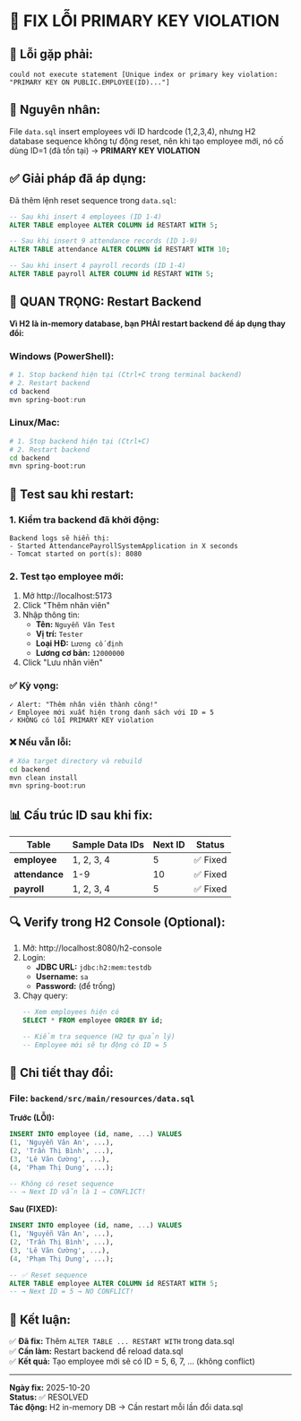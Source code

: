 # 🔑 FIX LỖI PRIMARY KEY VIOLATION

## 🚨 Lỗi gặp phải:

```
could not execute statement [Unique index or primary key violation: 
"PRIMARY KEY ON PUBLIC.EMPLOYEE(ID)..."]
```

## 🎯 Nguyên nhân:

File `data.sql` insert employees với ID hardcode (1,2,3,4), nhưng H2 database sequence không tự động reset, nên khi tạo employee mới, nó cố dùng ID=1 (đã tồn tại) → **PRIMARY KEY VIOLATION**

## ✅ Giải pháp đã áp dụng:

Đã thêm lệnh reset sequence trong `data.sql`:

```sql
-- Sau khi insert 4 employees (ID 1-4)
ALTER TABLE employee ALTER COLUMN id RESTART WITH 5;

-- Sau khi insert 9 attendance records (ID 1-9)
ALTER TABLE attendance ALTER COLUMN id RESTART WITH 10;

-- Sau khi insert 4 payroll records (ID 1-4)
ALTER TABLE payroll ALTER COLUMN id RESTART WITH 5;
```

## 🔄 QUAN TRỌNG: Restart Backend

**Vì H2 là in-memory database, bạn PHẢI restart backend để áp dụng thay đổi:**

### Windows (PowerShell):

```powershell
# 1. Stop backend hiện tại (Ctrl+C trong terminal backend)
# 2. Restart backend
cd backend
mvn spring-boot:run
```

### Linux/Mac:

```bash
# 1. Stop backend hiện tại (Ctrl+C)
# 2. Restart backend
cd backend
mvn spring-boot:run
```

## 🧪 Test sau khi restart:

### 1. Kiểm tra backend đã khởi động:
```
Backend logs sẽ hiển thị:
- Started AttendancePayrollSystemApplication in X seconds
- Tomcat started on port(s): 8080
```

### 2. Test tạo employee mới:

1. Mở http://localhost:5173
2. Click "Thêm nhân viên"
3. Nhập thông tin:
   - **Tên:** `Nguyễn Văn Test`
   - **Vị trí:** `Tester`
   - **Loại HĐ:** `Lương cố định`
   - **Lương cơ bản:** `12000000`
4. Click "Lưu nhân viên"

### ✅ Kỳ vọng:

```
✓ Alert: "Thêm nhân viên thành công!"
✓ Employee mới xuất hiện trong danh sách với ID = 5
✓ KHÔNG có lỗi PRIMARY KEY violation
```

### ❌ Nếu vẫn lỗi:

```bash
# Xóa target directory và rebuild
cd backend
mvn clean install
mvn spring-boot:run
```

## 📊 Cấu trúc ID sau khi fix:

| Table | Sample Data IDs | Next ID | Status |
|-------|----------------|---------|--------|
| **employee** | 1, 2, 3, 4 | 5 | ✅ Fixed |
| **attendance** | 1-9 | 10 | ✅ Fixed |
| **payroll** | 1, 2, 3, 4 | 5 | ✅ Fixed |

## 🔍 Verify trong H2 Console (Optional):

1. Mở: http://localhost:8080/h2-console
2. Login:
   - **JDBC URL:** `jdbc:h2:mem:testdb`
   - **Username:** `sa`
   - **Password:** (để trống)
3. Chạy query:
   ```sql
   -- Xem employees hiện có
   SELECT * FROM employee ORDER BY id;
   
   -- Kiểm tra sequence (H2 tự quản lý)
   -- Employee mới sẽ tự động có ID = 5
   ```

## 📝 Chi tiết thay đổi:

### File: `backend/src/main/resources/data.sql`

**Trước (LỖI):**
```sql
INSERT INTO employee (id, name, ...) VALUES
(1, 'Nguyễn Văn An', ...),
(2, 'Trần Thị Bình', ...),
(3, 'Lê Văn Cường', ...),
(4, 'Phạm Thị Dung', ...);

-- Không có reset sequence
-- → Next ID vẫn là 1 → CONFLICT!
```

**Sau (FIXED):**
```sql
INSERT INTO employee (id, name, ...) VALUES
(1, 'Nguyễn Văn An', ...),
(2, 'Trần Thị Bình', ...),
(3, 'Lê Văn Cường', ...),
(4, 'Phạm Thị Dung', ...);

-- ✅ Reset sequence
ALTER TABLE employee ALTER COLUMN id RESTART WITH 5;
-- → Next ID = 5 → NO CONFLICT!
```

## 🎯 Kết luận:

✅ **Đã fix:** Thêm `ALTER TABLE ... RESTART WITH` trong data.sql  
✅ **Cần làm:** Restart backend để reload data.sql  
✅ **Kết quả:** Tạo employee mới sẽ có ID = 5, 6, 7, ... (không conflict)

---

**Ngày fix:** 2025-10-20  
**Status:** ✅ RESOLVED  
**Tác động:** H2 in-memory DB → Cần restart mỗi lần đổi data.sql


